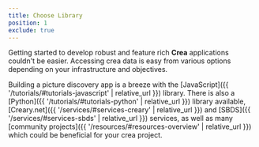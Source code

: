 ```yaml
---
title: Choose Library
position: 1
exclude: true
---
```


Getting started to develop robust and feature rich **Crea** applications couldn't be easier. Accessing crea data is easy from various options depending on your infrastructure and objectives.

Building a picture discovery app is a breeze with the [JavaScript]({{ '/tutorials/#tutorials-javascript' | relative_url }}) library. There is also a [Python]({{ '/tutorials/#tutorials-python' | relative_url }}) library available, [Creary.net]({{ '/services/#services-creary' | relative_url }}) and [SBDS]({{ '/services/#services-sbds' | relative_url }}) services, as well as many [community projects]({{ '/resources/#resources-overview' | relative_url }}) which could be beneficial for your crea project.
